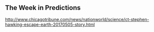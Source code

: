 ## The Week in Predictions

http://www.chicagotribune.com/news/nationworld/science/ct-stephen-hawking-escape-earth-20170505-story.html
